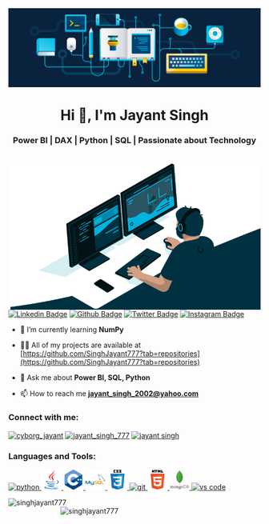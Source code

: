 <img src="https://github.com/SinghJayant777/SinghJayant777/blob/main/banner.png" alt="Your Image" align="center">
<h1 align="center">Hi 👋, I'm Jayant Singh</h1>
<h3 align="center">Power BI | DAX | Python | SQL | Passionate about Technology</h3> <br>
<img align="right" alt="Analysis" width="500" src="https://github.com/Potential17/Potential17/blob/master/user.gif" 

[![Linkedin Badge](https://img.shields.io/badge/-LinkedIn-blue?style=flat-square&logo=Linkedin&logoColor=white&link=https://www.linkedin.com/in/jayantsingh2612/)](https://www.linkedin.com/in/jayantsingh2612/)
[![Github Badge](https://img.shields.io/badge/-Github-000?style=flat-square&logo=Github&logoColor=white&link=https://github.com/SinghJayant777)](https://github.com/SinghJayant777)
[![Twitter Badge](https://img.shields.io/badge/-Twitter-1ca0f1?style=flat-square&labelColor=1ca0f1&logo=twitter&logoColor=white&link=https://twitter.com/cyborg_jayant)](https://twitter.com/cyborg_jayant)
[![Instagram Badge](https://img.shields.io/badge/-Instagram-%23E4405F?style=flat-square&logo=Instagram&logoColor=white&link=https://www.instagram.com/jayant_singh_777/)](https://www.instagram.com/jayant_singh_777/)


- 🌱 I’m currently learning **NumPy**

- 👨‍💻 All of my projects are available at [https://github.com/SinghJayant777?tab=repositories](https://github.com/SinghJayant777?tab=repositories)

- 💬 Ask me about **Power BI, SQL, Python**

- 📫 How to reach me **jayant_singh_2002@yahoo.com**

<h3 align="left">Connect with me:</h3>
<p align="left">
<a href="https://twitter.com/cyborg_jayant" target="blank"><img align="center" src="https://raw.githubusercontent.com/rahuldkjain/github-profile-readme-generator/master/src/images/icons/Social/twitter.svg" alt="cyborg_jayant" height="30" width="40" /></a>
<a href="https://instagram.com/jayant_singh_777" target="blank"><img align="center" src="https://raw.githubusercontent.com/rahuldkjain/github-profile-readme-generator/master/src/images/icons/Social/instagram.svg" alt="jayant_singh_777" height="30" width="40" /></a>
<a href="https://linkedin.com/in/jayant singh" target="blank"><img align="center" src="https://raw.githubusercontent.com/rahuldkjain/github-profile-readme-generator/master/src/images/icons/Social/linked-in-alt.svg" alt="jayant singh" height="30" width="40" /></a>
</p>

<h3 align="left">Languages and Tools:</h3>
<p align="left"> <a href="https://www.w3schools.com/cpp/" target="_blank" rel="noreferrer"> <img src="https://github.com/abrahamcalf/programming-languages-logos/blob/master/src/python/python.png" alt="python" width="40" height="40"/> </a> 
<a href="https://www.java.com" target="_blank" rel="noreferrer"> <img src="https://raw.githubusercontent.com/devicons/devicon/master/icons/java/java-original.svg" alt="java" width="40" height="40"/> </a> 
<a href="https://www.w3schools.com/cpp/" target="_blank" rel="noreferrer"> <img src="https://raw.githubusercontent.com/devicons/devicon/master/icons/cplusplus/cplusplus-original.svg" alt="cplusplus" width="40" height="40"/> </a> 
<a href="https://www.mysql.com/" target="_blank" rel="noreferrer"> <img src="https://raw.githubusercontent.com/devicons/devicon/master/icons/mysql/mysql-original-wordmark.svg" alt="mysql" width="40" height="40"/> </a> 
<a href="https://www.w3schools.com/css/" target="_blank" rel="noreferrer"> <img src="https://raw.githubusercontent.com/devicons/devicon/master/icons/css3/css3-original-wordmark.svg" alt="css3" width="40" height="40"/> </a> 
<a href="https://git-scm.com/" target="_blank" rel="noreferrer"> <img src="https://www.vectorlogo.zone/logos/git-scm/git-scm-icon.svg" alt="git" width="40" height="40"/> </a> 
<a href="https://www.w3.org/html/" target="_blank" rel="noreferrer"> <img src="https://raw.githubusercontent.com/devicons/devicon/master/icons/html5/html5-original-wordmark.svg" alt="html5" width="40" height="40"/> </a> 
<a href="https://www.mongodb.com/" target="_blank" rel="noreferrer"> <img src="https://raw.githubusercontent.com/devicons/devicon/master/icons/mongodb/mongodb-original-wordmark.svg" alt="mongodb" width="40" height="40"/> </a> 
<a href="https://code.visualstudio.com/" target="_blank" rel="noreferrer"> <img src="https://github.com/auchenberg/vscode-logo-svg/blob/master/vscode-logo.svg" alt="vs code" width="40" height="40"/> </a> 
</p> 

<p><img align="left" src="https://github-readme-stats.vercel.app/api?username=singhjayant777&show_icons=true&locale=en" alt="singhjayant777" width=400/></p>
<p><img align="right" src="https://github-readme-streak-stats.herokuapp.com/?user=singhjayant777&" alt="singhjayant777" width=400/></p>



